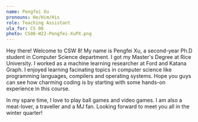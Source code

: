 ```yaml
---
name: Pengfei Xu
pronouns: He/Him/His
role: Teaching Assistant
ula_for: CS 08
photo: CS08-W22-Pengfei-XuPX.png
---
```


Hey there! Welcome to CSW 8!
My name is Pengfei Xu, a second-year Ph.D student in Computer Science department. I got my Master's Degree at Rice University. I worked as a machine learning researcher at Ford and Katana Graph. I enjoyed learning facinating topics in computer science like programming languages, compilers and operating systems. Hope you guys can see how charming coding is by starting with some hands-on experience in this course.

In my spare time, I love to play ball games and video games. I am also a meat-lover, a traveller and a MJ fan. Looking forward to meet you all in the winter quarter!

